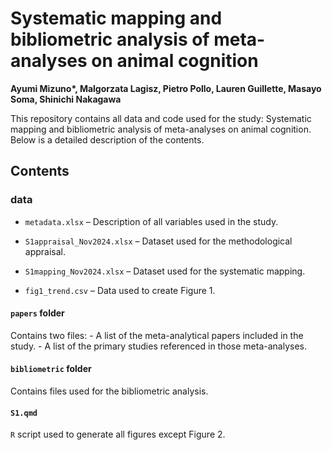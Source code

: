 # Systematic mapping and bibliometric analysis of meta-analyses on animal cognition

**Ayumi Mizuno\*, Malgorzata Lagisz, Pietro Pollo, Lauren Guillette, Masayo Soma, Shinichi Nakagawa**

This repository contains all data and code used for the study: Systematic mapping and bibliometric analysis of meta-analyses on animal cognition. Below is a detailed description of the contents.

## Contents

### data

-   `metadata.xlsx` – Description of all variables used in the study.

-   `S1appraisal_Nov2024.xlsx` – Dataset used for the methodological appraisal.

-   `S1mapping_Nov2024.xlsx` – Dataset used for the systematic mapping.

-   `fig1_trend.csv` – Data used to create Figure 1.

#### `papers` folder

Contains two files: - A list of the meta-analytical papers included in the study. - A list of the primary studies referenced in those meta-analyses.

#### `bibliometric` folder

Contains files used for the bibliometric analysis.

#### `S1.qmd`

`R` script used to generate all figures except Figure 2.
